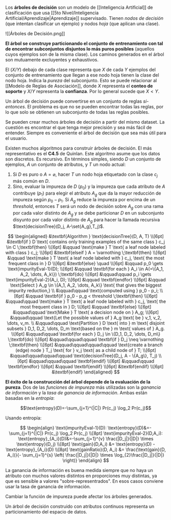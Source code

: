 Los **árboles de decisión** son un modelo de [[Inteligencia Artificial]] de clasificación que usa [[5to Nivel/Inteligencia Artificial/Aprendizaje|Aprendizaje]] supervisado. Tienen _nodos de decisión_ (que intentan clasificar un ejemplo) y nodos _hoja_ (que aplican una clase).

![[Árboles de Decisión.png]]

**El árbol se construye particionando el conjunto de entrenamiento con tal de encontrar subconjuntos disjuntos lo más puros posibles** (aquellos cuyos ejemplos son de la misma clase). Los caminos generados en el árbol son mutuamente excluyentes y exhaustivos.

El $(X/Y)$ debajo de cada clase representa que $X$ de cada $Y$ ejemplos del conjunto de entrenamiento que llegan a ese nodo hoja tienen la clase del nodo hoja. Indica la _pureza_ del subconjunto. Esto se puede relacionar al [[Modelo de Reglas de Asociación]], donde $X$ representa el **conteo de soporte** y $X/Y$ representa la **confianza**. Por lo general sucede que $X\lt Y$.

Un árbol de decisión puede convertirse en un conjunto de reglas _si-entonces_. El problema es que no se pueden encontrar todas las reglas, por lo que solo se obtienen un subconjunto de todas las reglas posibles.

Se pueden crear muchos árboles de decisión a partir del mismo dataset. La cuestión es encontrar el que tenga mejor precisión y sea más fácil de entender. Siempre es conveniente el árbol de decisión que sea más útil para el usuario.

Existen muchos algoritmos para construir árboles de decisión. El más representativo es el **C4.5** de Quinlan. Este algoritmo asume que los datos son discretos. Es recursivo. En términos simples, siendo $D$ un conjunto de ejemplos, $A$ un conjunto de atributos, y $T$ un nodo actual:

1. Si $D$ es puro o $A=\varnothing$, hacer $T$ un nodo hoja etiquetado con la clase $c_j$ más común en $D$.
2. Sino, evaluar la impureza de $D$ ($p_0$) y la impureza que cada atributo de $A$ contribuye ($p_1$) para elegir el atributo $A_g$ que da la mayor reducción de impureza según $p_0-p_1$. Si $A_g$ reduce la impureza por encima de un _threshold_, entonces $T$ será un nodo de decisión sobre $A_g$ con una rama por cada valor distinto de $A_g$ y se debe particionar $D$ en un subconjunto disyunto por cada valor distinto de $A_g$ para hacer la llamada recursiva $\text{decisionTree}(D_j, A-\set{A_g},T_j)$.

$$
\begin{aligned}
&\textbf{Algorithm } \text{decisionTree}(D, A, T) \\[6pt]
&\textbf{if } D \text{ contains only training examples of the same class } c_j \in C \;\textbf{then} \\[6pt]
&\qquad \text{make } T \text{ a leaf node labeled with class } c_j; \\[6pt]
&\textbf{elseif } A = \varnothing \;\textbf{then} \\[6pt]
&\qquad \text{make } T \text{ a leaf node labeled with } c_j, \text{ the most frequent class in } D \\[6pt]
&\textbf{else} \quad \\[6pt]
&\qquad p_0 \gets \text{impurityEval-1}(D); \\[6pt]
&\qquad \textbf{for each } A_i \in A(=\{A_1, A_2, \dots, A_k\}) \;\textbf{do} \\[6pt]
&\qquad\qquad p_i \gets \text{impurityEval-2}(A_i, D); \\[6pt]
&\qquad \textbf{endfor} \\[6pt]
&\qquad \text{Select } A_g \in \{A_1, A_2, \dots, A_k\} \text{ that gives the biggest impurity reduction,} \\
&\qquad\qquad \text{computed using } p_0 - p_i; \\[6pt]
&\qquad \textbf{if } p_0 - p_g < threshold \;\textbf{then} \\[6pt]
&\qquad\qquad \text{make } T \text{ a leaf node labeled with } c_j, \text{ the most frequent class in } D; \\[6pt]
&\qquad \textbf{else} \\[6pt]
&\qquad\qquad \text{Make } T \text{ a decision node on } A_g; \\[6pt]
&\qquad\qquad \text{Let the possible values of } A_g \text{ be } v_1, v_2, \dots, v_m. \\
&\qquad\qquad \text{Partition } D \text{ into } m \text{ disjoint subsets } D_1, D_2, \dots, D_m \text{based on the } m \text{ values of } A_g. \\[6pt]
&\qquad\qquad \textbf{for each } D_j \in \{D_1, D_2, \dots, D_m\} \;\textbf{do} \\[6pt]
&\qquad\qquad\qquad \textbf{if } D_j \neq \varnothing \;\textbf{then} \\[6pt]
&\qquad\qquad\qquad\qquad \text{create a branch (edge) node } T_j \text{ for } v_j \text{ as a child node of } T; \\[6pt]
&\qquad\qquad\qquad\qquad \text{decisionTree}(D_j, A - \{A_g\}, T_j) \\[6pt]
&\qquad\qquad\qquad \textbf{endif} \\[6pt]
&\qquad\qquad \textbf{endfor} \\[6pt]
&\qquad \textbf{endif} \\[6pt]
&\textbf{endif} \\[6pt]
&\textbf{endif}
\end{aligned}
$$

**El éxito de la construcción del árbol depende de la evaluación de la pureza**. Dos de las _funciones de impureza_ más utilizadas son la _ganancia de información_ y la _tasa de ganancia de información_. Ambas están basadas en la _entropía_:

$$\text{entropy}(D)=-\sum_{j=1}^{|C|} Pr(c_j) \log_2 Pr(c_j)$$

Usando entropía:

$$
\begin{align}
\text{impurityEval-1}(D): \text{entropy}(D)&=-\sum_{j=1}^{|C|} Pr(c_j) \log_2 Pr(c_j) \\[8pt]
\text{impurityEval-2}(D,A_i): \text{entropy}_{A_i}(D)&=-\sum_{j=1}^{v} \frac{|D_j|}{|D|} \times \text{entropy}(D_j) \\[8pt]
\text{gain}(D,A_i) &= \text{entropy}(D) - \text{entropy}_{A_i}(D) \\[8pt]
\text{gainRatio}(D, A_i) &= \frac{\text{gain}(D, A_i)}{- \sum_{j=1}^{s} \left( \frac{|D_j|}{|D|} \times \log_{2}\frac{|D_j|}{|D|} \right)}
\end{align}
$$

La ganancia de información es buena medida siempre que no haya un atributo con muchos valores distintos en proporciones muy distintas, ya que es sensible a valores "sobre-representrados". En esos casos conviene usar la tasa de ganancia de información.

Cambiar la función de impureza puede afectar los árboles generados.

Un árbol de decisión construido con atributos continuos representa un particionamiento del espacio de datos.
